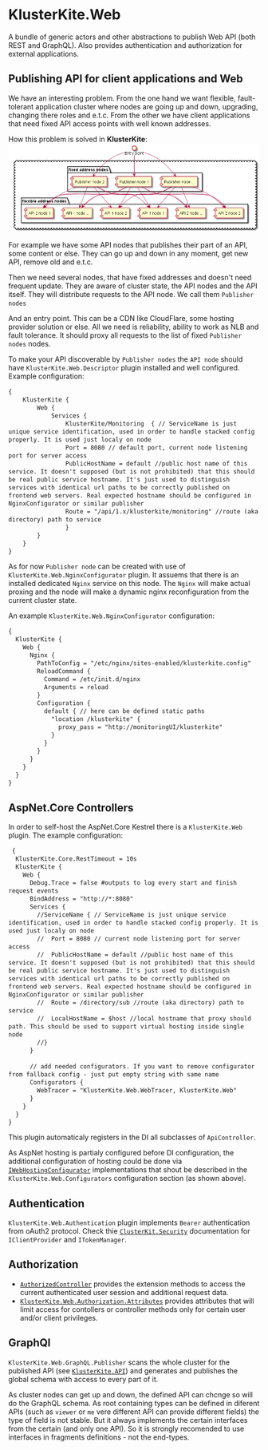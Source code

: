 # KlusterKite.Web
A bundle of generic actors and other abstractions to publish Web API (both REST and GraphQL). Also provides authentication and authorization for external applications.

## Publishing API for client applications and Web

We have an interesting problem. From the one hand we want flexible, fault-tolerant application cluster where nodes are going up and down, upgrading, changing there roles and e.t.c. From the other we have client applications that need fixed API access points with well known addresses.

How this problem is solved in **KlusterKite**:
![service run](./Docs/Network.png "Web network")

For example we have some API nodes that publishes their part of an API, some content or else. They can go up and down in any moment, get new API, remove old and e.t.c.

Then we need several nodes, that have fixed addresses and doesn't need frequent update. They are aware of cluster state, the API nodes and the API itself. They will distribute requests to the API node. We call them `Publisher nodes`

And an entry point. This can be a CDN like CloudFlare, some hosting provider solution or else. All we need is reliability, ability to work as NLB and fault tolerance. It should proxy all requests to the list of fixed `Publisher nodes` nodes.

To make your API discoverable by `Publisher nodes` the `API node` should have `KlusterKite.Web.Descriptor` plugin installed and well configured.
Example configuration:
```
{
	KlusterKite {
		Web {
			Services {
				KlusterKite/Monitoring  { // ServiceName is just unique service identification, used in order to handle stacked config properly. It is used just localy on node
				Port = 8080 // default port, current node listening port for server access
				PublicHostName = default //public host name of this service. It doesn't supposed (but is not prohibited) that this should be real public service hostname. It's just used to distinguish services with identical url paths to be correctly published on frontend web servers. Real expected hostname should be configured in NginxConfigurator or similar publisher
				Route = "/api/1.x/klusterkite/monitoring" //route (aka directory) path to service
				}                    
		}
	}
}
```

As for now `Publisher node` can be created with use of `KlusterKite.Web.NginxConfigurator` plugin. It assuems that there is an installed dedicated `Nginx` service on this node. The `Nginx` will make actual proxing and the node will make a dynamic nginx reconfiguration from the current cluster state.
 
An example `KlusterKite.Web.NginxConfigurator` configuration:
```
{
  KlusterKite {
    Web {
      Nginx {
        PathToConfig = "/etc/nginx/sites-enabled/klusterkite.config"
        ReloadCommand {
          Command = /etc/init.d/nginx
          Arguments = reload
        } 
        Configuration {
          default { // here can be defined static paths
            "location /klusterkite" { 
              proxy_pass = "http://monitoringUI/klusterkite"
            }
          }
        }
      }
    }
  }
} 	
``` 

## AspNet.Core Controllers

In order to self-host the AspNet.Core Kestrel there is a `KlusterKite.Web` plugin.
The example configuration:
```
 {
  KlusterKite.Core.RestTimeout = 10s
  KlusterKite {
    Web {
      Debug.Trace = false #outputs to log every start and finish request events
      BindAddress = "http://*:8080"
      Services {
        //ServiceName { // ServiceName is just unique service identification, used in order to handle stacked config properly. It is used just localy on node
        //  Port = 8080 // current node listening port for server access
        //  PublicHostName = default //public host name of this service. It doesn't supposed (but is not prohibited) that this should be real public service hostname. It's just used to distinguish services with identical url paths to be correctly published on frontend web servers. Real expected hostname should be configured in NginxConfigurator or similar publisher
        //  Route = /directory/sub //route (aka directory) path to service
        //  LocalHostName = $host //local hostname that proxy should path. This should be used to support virtual hosting inside single node
        //}
      }

      // add needed configurators. If you want to remove configurator from fallback config - just put empty string with same name
      Configurators {
        WebTracer = "KlusterKite.Web.WebTracer, KlusterKite.Web"
      }
    }
  }
}
```

This plugin automaticaly registers in the DI all subclasses of `ApiController`.

As AspNet hosting is partialy configured before DI configuration, the additional configuration of hosting could be done via [`IWebHostingConfigurator`](../Docs/Doxygen/html/interface_kluster_kite_1_1_web_1_1_i_web_hosting_configurator.html) implementations that shout be described in the `KlusterKite.Web.Configurators` configuration section (as shown above).

## Authentication

`KlusterKite.Web.Authentication` plugin implements `Bearer` authentication from oAuth2 protocol. Check thie [`ClusterKit.Security`](../ClusterKit.Security/Readme.md) documentation for `IClientProvider` and `ITokenManager`.

## Authorization

* [`AuthorizedController`](../Docs/Doxygen/html/class_kluster_kite_1_1_web_1_1_authorization_1_1_authorized_controller.html) provides the extension methods to access the current authenticated user session and additional request data.
* [`KlusterKite.Web.Authorization.Attributes`](../Docs/Doxygen/html/namespace_kluster_kite_1_1_web_1_1_authorization_1_1_attributes.html) provides attributes that will limit access for contollers or controller methods only for certain user and/or client privileges.

## GraphQl

`KlusterKite.Web.GraphQL.Publisher` scans the whole cluster for the published API (see [`KlusterKite.API`](../KlusterKite.API.Readme.md)) and generates and publishes the global schema with access to every part of it.

As cluster nodes can get up and down, the defined API can chcnge so will do the GraphQL schema. As root containing types can be defined in diferent APIs (such as `viewer` or `me` vere different API can provide different fields) the type of field is not stable. But it always implements the certain interfaces from the certain (and only one API). So it is strongly recomended to use interfaces in fragments definitions - not the end-types.